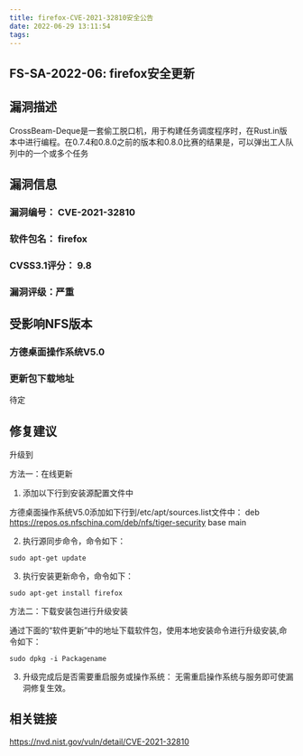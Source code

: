 ```yaml
---
title: firefox-CVE-2021-32810安全公告
date: 2022-06-29 13:11:54
tags:
---
```

## FS-SA-2022-06: firefox安全更新

## 漏洞描述

CrossBeam-Deque是一套偷工脱口机，用于构建任务调度程序时，在Rust.in版本中进行编程。在0.7.4和0.8.0之前的版本和0.8.0比赛的结果是，可以弹出工人队列中的一个或多个任务

## 漏洞信息

###    漏洞编号： CVE-2021-32810

###    软件包名： firefox

###    CVSS3.1评分： 9.8

###    漏洞评级：严重

## 受影响NFS版本

###    方德桌面操作系统V5.0

### 更新包下载地址

待定

## 修复建议

升级到 

方法一：在线更新

1. 添加以下行到安装源配置文件中

方德桌面操作系统V5.0添加如下行到/etc/apt/sources.list文件中：
deb https://repos.os.nfschina.com/deb/nfs/tiger-security base main

2. 执行源同步命令，命令如下：

```
sudo apt-get update
```

3. 执行安装更新命令，命令如下：

```
sudo apt-get install firefox
```

方法二：下载安装包进行升级安装

通过下面的“软件更新”中的地址下载软件包，使用本地安装命令进行升级安装,命令如下：

```
sudo dpkg -i Packagename
```

3. 升级完成后是否需要重启服务或操作系统：
   无需重启操作系统与服务即可使漏洞修复生效。

## 相关链接

https://nvd.nist.gov/vuln/detail/CVE-2021-32810
